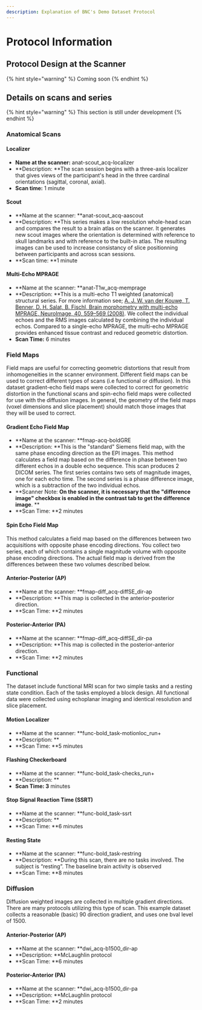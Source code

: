 ```yaml
---
description: Explanation of BNC's Demo Dataset Protocol
---
```


# Protocol Information

## Protocol Design at the Scanner

{% hint style="warning" %}
Coming soon
{% endhint %}

## Details on scans and series&#x20;

{% hint style="warning" %}
This section is still under development
{% endhint %}

### Anatomical Scans

#### Localizer

* **Name at the scanner:** anat-scout\_acq-localizer
* **Description: **The scan session begins with a three-axis localizer that gives views of the participant's head in the three cardinal orientations (sagittal, coronal, axial).&#x20;
* **Scan time:** 1 minute

#### Scout

* **Name at the scanner: **anat-scout\_acq-aascout
* **Description: **This series makes a low resolution whole-head scan and compares the result to a brain atlas on the scanner. It generates new scout images where the orientation is determined with reference to skull landmarks and with reference to the built-in atlas. The resulting images can be used to increase consistancy of slice positionning between participants and across scan sessions. &#x20;
* **Scan time: **1 minute

#### **Multi-Echo MPRAGE**

* **Name at the scanner: **anat-T1w\_acq-memprage
* **Description: **This is a multi-echo T1 weighted (anatomical) structural series. For more information see; [A. J. W. van der Kouwe, T. Benner, D. H. Salat, B. Fischl, Brain morphometry with multi-echo MPRAGE, NeuroImage, 40, 559–569 (2008)](https://pubmed.ncbi.nlm.nih.gov/18242102/). We collect the individual echoes and the  RMS images calculated by combining the individual echos. Compared to a single-echo MPRAGE, the multi-echo MPRAGE provides enhanced tissue contrast and reduced geometric distortion.
* **Scan Time:** 6 minutes

### Field Maps

Field maps are useful for correcting geometric distortions that result from inhomogeneities in the scanner environment. Different field maps can be used to correct different types of scans (i.e functional or diffusion). In this dataset gradient-echo field maps were collected to correct for geometric distortion in the functional scans and spin-echo field maps were collected for use with the diffusion images.  In general, the geometry of the field maps (voxel dimensions and slice placement) should match those images that they will be used to correct.

#### Gradient Echo Field Map

* **Name at the scanner: **fmap-acq-boldGRE
* **Description: **This is the "standard" Siemens field map, with the same phase encoding direction as the EPI images. This method calculates a field map based on the difference in phase between two different echos in a double echo sequence. This scan produces 2 DICOM series. The first series contains two sets of magnitude images, one for each echo time.  The second series is a phase difference image, which is a subtraction of the two individual echos.&#x20;
* **Scanner Note: **On the scanner, it is necessary that the "difference image" checkbox is enabled in the contrast tab to get the difference image**. **
* **Scan Time: **2 minutes

#### Spin Echo Field Map

This method calculates a field map based on the differences between two acquisitions with opposite phase encoding directions. You collect two series, each of which contains a single magnitude volume with opposite phase encoding directions.  The actual field map is derived from the differences between these two volumes described below.

#### Anterior-Posterior (AP)

* **Name at the scanner: **fmap-diff\_acq-diffSE\_dir-ap
* **Description: **This map is collected in the anterior-posterior direction.
* **Scan Time: **2 minutes

#### Posterior-Anterior (PA)

* **Name at the scanner: **fmap-diff\_acq-diffSE\_dir-pa
* **Description: **This map is collected in the posterior-anterior direction.
* **Scan Time: **2 minutes

### Functional&#x20;

The dataset include functional MRI scan for two simple tasks and a resting state condition.  Each of the tasks employed a block design. All functional data were collected using echoplanar imaging and identical resolution and slice placement.

#### Motion Localizer

* **Name at the scanner: **func-bold\_task-motionloc\_run+
* **Description: **
* **Scan Time: **5 minutes

#### Flashing Checkerboard

* **Name at the scanner: **func-bold\_task-checks\_run+
* **Description: **
* **Scan Time: 3** minutes

#### Stop Signal Reaction Time (SSRT)

* **Name at the scanner: **func-bold\_task-ssrt
* **Description: **
* **Scan Time: **6 minutes

#### Resting State

* **Name at the scanner: **func-bold\_task-restring
* **Description: **During this scan, there are no tasks involved. The subject is “resting”. The baseline brain activity is observed
* **Scan Time: **8 minutes

### Diffusion

Diffusion weighted images are collected in multiple gradient directions. There are many protocols utilizing this type of scan. This example dataset collects a reasonable (basic) 90 direction gradient, and uses one bval level of 1500.

#### Anterior-Posterior (AP)

* **Name at the scanner: **dwi\_acq-b1500\_dir-ap
* **Description: **McLaughlin protocol
* **Scan Time: **6 minutes

#### Posterior-Anterior (PA)

* **Name at the scanner: **dwi\_acq-b1500\_dir-pa
* **Description: **McLaughlin protocol
* **Scan Time: **2 minutes
